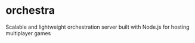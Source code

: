 # orchestra
Scalable and lightweight orchestration server built with Node.js for hosting multiplayer games
